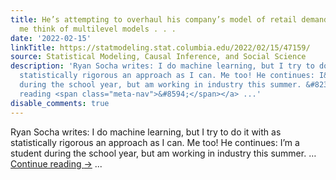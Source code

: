 ```yaml
---
title: He’s attempting to overhaul his company’s model of retail demand.  Which makes
  me think of multilevel models . . .
date: '2022-02-15'
linkTitle: https://statmodeling.stat.columbia.edu/2022/02/15/47159/
source: Statistical Modeling, Causal Inference, and Social Science
description: 'Ryan Socha writes: I do machine learning, but I try to do it with as
  statistically rigorous an approach as I can. Me too! He continues: I&#8217;m a student
  during the school year, but am working in industry this summer. &#8230; <a href="https://statmodeling.stat.columbia.edu/2022/02/15/47159/">Continue
  reading <span class="meta-nav">&#8594;</span></a> ...'
disable_comments: true
---
```

Ryan Socha writes: I do machine learning, but I try to do it with as statistically rigorous an approach as I can. Me too! He continues: I&#8217;m a student during the school year, but am working in industry this summer. &#8230; <a href="https://statmodeling.stat.columbia.edu/2022/02/15/47159/">Continue reading <span class="meta-nav">&#8594;</span></a> ...